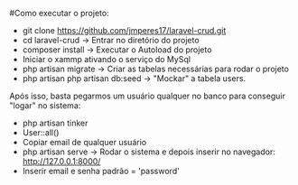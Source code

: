 
#Como executar o projeto:

- git clone https://github.com/jmperes17/laravel-crud.git
- cd laravel-crud -> Entrar no diretório do projeto
- composer install -> Executar o Autoload do projeto
- Iniciar o xammp ativando o serviço do MySql
- php artisan migrate -> Criar as tabelas necessárias para rodar o projeto
- php artisan php artisan db:seed -> "Mockar" a tabela users.

Após isso, basta pegarmos um usuário qualquer no banco para conseguir "logar" no sistema:

- php artisan tinker
- User::all()
- Copiar email de qualquer usuário
- php artisan serve -> Rodar o sistema e depois inserir no navegador: http://127.0.0.1:8000/
- Inserir email e senha padrão = 'password'
